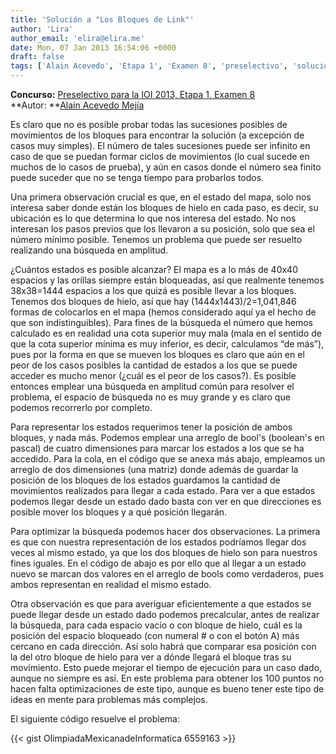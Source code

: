 ```yaml
---
title: 'Solución a "Los Bloques de Link"'
author: 'Lira'
author_email: 'elira@elira.me'
date: Mon, 07 Jan 2013 16:54:06 +0000
draft: false
tags: ['Alain Acevedo', 'Etapa 1', 'Examen 8', 'preselectivo', 'solución', 'Soluciones Preselectivo 2013']
---
```


**Concurso:** [Preselectivo para la IOI 2013, Etapa 1, Examen 8](https://omegaup.com/arena/IOI2013E1P8) **Autor: **[Alain Acevedo Mejía](mailto:alainacme@gmail.com)

Es claro que no es posible probar todas las sucesiones posibles de movimientos de los bloques para encontrar la solución (a excepción de casos muy simples). El número de tales sucesiones puede ser infinito en caso de que se puedan formar ciclos de movimientos (lo cual sucede en muchos de lo casos de prueba), y aún en casos donde el número sea finito puede suceder que no se tenga tiempo para probarlos todos.

Una primera observación crucial es que, en el estado del mapa, solo nos interesa saber donde están los bloques de hielo en cada paso, es decir, su ubicación es lo que determina lo que nos interesa del estado. No nos interesan los pasos previos que los llevaron a su posición, solo que sea el número mínimo posible. Tenemos un problema que puede ser resuelto realizando una búsqueda en amplitud.

¿Cuántos estados es posible alcanzar? El mapa es a lo más de 40x40 espacios y las orillas siempre están bloqueadas, así que realmente tenemos 38x38=1444 espacios a los que quizá es posible llevar a los bloques. Tenemos dos bloques de hielo, así que hay (1444x1443)/2=1,041,846 formas de colocarlos en el mapa (hemos considerado aquí ya el hecho de que son indistinguibles). Para fines de la búsqueda el número que hemos calculado es en realidad una cota superior muy mala (mala en el sentido de que la cota superior mínima es muy inferior, es decir, calculamos “de más”), pues por la forma en que se mueven los bloques es claro que aún en el peor de los casos posibles la cantidad de estados a los que se puede acceder es mucho menor (¿cuál es el peor de los casos?). Es posible entonces emplear una búsqueda en amplitud común para resolver el problema, el espacio de búsqueda no es muy grande y es claro que podemos recorrerlo por completo.

Para representar los estados requerimos tener la posición de ambos bloques, y nada más. Podemos emplear una arreglo de bool's (boolean's en pascal) de cuatro dimensiones para marcar los estados a los que se ha accedido. Para la cola, en el código que se anexa más abajo, empleamos un arreglo de dos dimensiones (una matriz) donde además de guardar la posición de los bloques de los estados guardamos la cantidad de movimientos realizados para llegar a cada estado. Para ver a que estados podemos llegar desde un estado dado basta con ver en que direcciones es posible mover los bloques y a qué posición llegarán.

Para optimizar la búsqueda podemos hacer dos observaciones. La primera es que con nuestra representación de los estados podríamos llegar dos veces al mismo estado, ya que los dos bloques de hielo son para nuestros fines iguales. En el código de abajo es por ello que al llegar a un estado nuevo se marcan dos valores en el arreglo de bools como verdaderos, pues ambos representan en realidad el mismo estado.

Otra observación es que para averiguar eficientemente a que estados se puede llegar desde un estado dado podemos precalcular, antes de realizar la búsqueda, para cada espacio vacío o con bloque de hielo, cuál es la posición del espacio bloqueado (con numeral # o con el botón A) más cercano en cada dirección. Así solo habrá que comparar esa posición con la del otro bloque de hielo para ver a dónde llegará el bloque tras su movimiento. Esto puede mejorar el tiempo de ejecución para un caso dado, aunque no siempre es así. En este problema para obtener los 100 puntos no hacen falta optimizaciones de este tipo, aunque es bueno tener este tipo de ideas en mente para problemas más complejos.

El siguiente código resuelve el problema:

{{< gist OlimpiadaMexicanadeInformatica 6559163 >}}